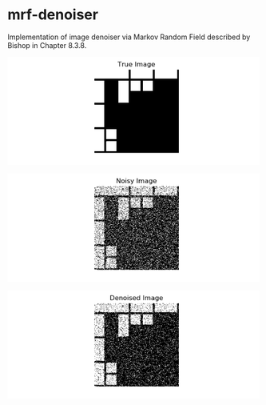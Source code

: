 # mrf-denoiser
Implementation of image denoiser via Markov Random Field described by Bishop in Chapter 8.3.8.

![Alt text](imgs/true.png?raw=true)

![Alt text](imgs/noisy.png?raw=true)

![Alt text](imgs/denoised.png?raw=true)